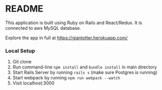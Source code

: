 # README

This application is built using Ruby on Rails and React/Redux. It is connected to aws MySQL database.

Explore the app in full at https://giantotter.herokuapp.com/

### Local Setup
1. Git clone
2. Run command-line `npm install` and `bundle install` in main directory
3. Start Rails Server by running `rails s` (make sure Postgres is running)
4. Start webpack by running `npm run webpack --watch`
5. Visit localhost:3000
